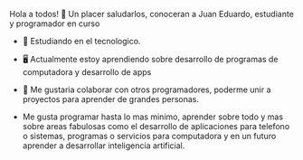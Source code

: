 Hola a todos! 👋
Un placer saludarlos, conoceran a Juan Eduardo, estudiante y programador en curso

- 🔭 Estudiando en el tecnologico.
- 🖥 Actualmente estoy aprendiendo sobre desarrollo de programas de computadora y desarrollo de apps
- 👯 Me gustaria colaborar con otros programadores, poderme unir a proyectos para aprender de grandes personas.

- Me gusta programar hasta lo mas minimo, aprender sobre todo y mas sobre areas fabulosas como el desarrollo de aplicaciones para telefono o sistemas, programas o servicios para computadora y en un futuro aprender a desarrollar inteligencia artificial.
